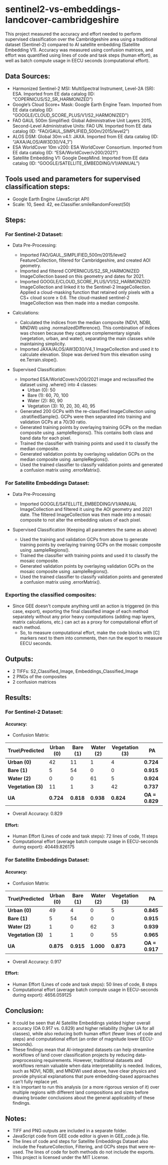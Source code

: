 # sentinel2-vs-embeddings-landcover-cambridgeshire
This project measured the accuracy and effort needed to perform supervised classification over the Cambridgeshire area using a traditional dataset (Sentinel-2) compared to AI satellite embedding (Satellite Embedding V1). Accuracy was measured using confusion matrices, and effort was quantified using lines of code and task steps (human effort), as well as batch compute usage in EECU seconds (computational effort).

## Data Sources:
- Harmonized Sentinel-2 MSI: MultiSpectral Instrument, Level-2A (SR): ESA. Imported from EE data catalog (ID: “COPERNICUS/S2_SR_HARMONIZED”)
- Google’s Cloud Score+ Mask: Google Earth Engine Team. Imported from EE data catalog (ID: "GOOGLE/CLOUD_SCORE_PLUS/V1/S2_HARMONIZED")
- FAO GAUL 500m Simplified: Global Administrative Unit Layers 2015, Second-Level Administrative Units: FAO UN. Imported from EE data catalog (ID: “FAO/GAUL_SIMPLIFIED_500m/2015/level2”)
- ALOS DSM: Global 30m v4.1: JAXA. Imported from EE data catalog (ID: “JAXA/ALOS/AW3D30/V4_1”)
- ESA WorldCover 10m v200: ESA WorldCover Consortium. Imported from EE data catalog (ID: “ESA/WorldCover/v200/2021”)
- Satellite Embedding V1: Google DeepMind. Imported from EE data catalog (ID: “GOOGLE/SATELLITE_EMBEDDING/V1/ANNUAL”)

## Tools used and parameters for supervised classification steps:
- Google Earth Engine (JavaScript API)
- Scale: 10, Seed: 42, ee.Classifier.smileRandomForest(50)



## Steps:
### For Sentinel-2 Dataset:
- Data Pre-Processing:
  - Imported FAO/GAUL_SIMPLIFIED_500m/2015/level2 FeatureCollection, filtered for Cambridgeshire, and created AOI geometry.
  - Imported and filtered COPERNICUS/S2_SR_HARMONIZED ImageCollection based on this geometry and dates for 2021.
  - Imported GOOGLE/CLOUD_SCORE_PLUS/V1/S2_HARMONIZED ImageCollection and linked it to the Sentinel-2 ImageCollection. Applied a cloud-masking function that retained only pixels with a CS+ cloud score ≥ 0.6. The cloud-masked sentinel-2 ImageCollection was then made into a median composite.
 
- Calculations:
  - Calculated the indices from the median composite (NDVI, NDBI, MNDWI) using .normalizedDifference(). This combination of indices was chosen because they capture complementary signals (vegetation, urban, and water), separating the main classes while maintaining simplicity.
  - Imported JAXA/ALOS/AW3D30/V4_1 ImageCollection and used it to calculate elevation. Slope was derived from this elevation using ee.Terrain.slope().

- Supervised Classification:
  - Imported ESA/WorldCover/v200/2021 image and reclassified the dataset using .where() into 4 classes:
    - Urban (0): 50
    - Bare (1): 60, 70, 100
    - Water (2): 80, 90
    - Vegetation (3): 10, 20, 30, 40, 95
  - Generated 200 GCPs with the re-classified ImageCollection using .stratifiedSample(). GCPs were then separated into training and validation GCPs at a 70/30 ratio.
  - Generated training points by overlaying training GCPs on the median composite using .sampleRegions(). This contains both class and band data for each pixel.
  - Trained the classifier with training points and used it to classify the median composite.
  - Generated validation points by overlaying validation GCPs on the median composite using .sampleRegions().
  - Used the trained classifier to classify validation points and generated a confusion matrix using .errorMatrix().

### For Satellite Embeddings Dataset:
- Data Pre-Processing
  - Imported GOOGLE/SATELLITE_EMBEDDING/V1/ANNUAL ImageCollection and filtered it using the AOI geometry and 2021 date. The filtered ImageCollection was then made into a mosaic composite to not alter the embedding values of each pixel.
 
- Supervised Classification (Keeping all parameters the same as above)
  - Used the training and validation GCPs from above to generate training points by overlaying training GCPs on the mosaic composite using .sampleRegions().
  - Trained the classifier with training points and used it to classify the mosaic composite.
  - Generated validation points by overlaying validation GCPs on the mosaic composite using .sampleRegions().
  - Used the trained classifier to classify validation points and generated a confusion matrix using .errorMatrix().
 
### Exporting the classified composites:
- Since GEE doesn't compute anything until an action is triggered (in this case, export), exporting the final classified image of each method separately without any prior heavy computations (adding map layers, matrix calculations, etc.) can act as a proxy for computational effort of each method. 
  - So, to measure computational effort, make the code blocks with [C] markers  next to them into comments, then run the export to measure EECU seconds.



## Outputs:
- 2 TIFFs: S2_Classified_Image, Embeddings_Classified_Image
- 2 PNGs of the composites
- 2 confusion matrices



## Results:
### For Sentinel-2 Dataset:
#### Accuracy:
- Confusion Matrix:

| True\Predicted     | Urban (0) | Bare (1) | Water (2) | Vegetation (3) | **PA** |
|------------------|-----------|----------|-----------|----------------|-----------------|
| **Urban (0)**    | 42        | 11       | 1         | 4              | **0.724** |
| **Bare (1)**     | 5         | 54       | 0         | 0              | **0.915** |
| **Water (2)**    | 0         | 0        | 61        | 5              | **0.924** |
| **Vegetation (3)**| 11       | 1        | 3         | 42             | **0.737** |
| **UA** | **0.724** | **0.818** | **0.938** | **0.824** | **OA = 0.829** |

- Overall Accuracy: 0.829

#### Effort:
- Human Effort (Lines of code and task steps): 72 lines of code, 11 steps
- Computational effort (average batch compute usage in EECU-seconds during export): 40449.826175


### For Satellite Embeddings Dataset:
#### Accuracy:
- Confusion Matrix:

| True\Predicted    | Urban (0) | Bare (1) | Water (2) | Vegetation (3) | **PA** |
|------------------|-----------|----------|-----------|----------------|-----------------|
| **Urban (0)**    | 49        | 4        | 0         | 5              | **0.845** |
| **Bare (1)**     | 5         | 54       | 0         | 0              | **0.915** |
| **Water (2)**    | 1         | 0        | 62        | 3              | **0.939** |
| **Vegetation (3)**| 1        | 1        | 0         | 55             | **0.965** |
| **UA** | **0.875** | **0.915** | **1.000** | **0.873** | **OA = 0.917** |

- Overall Accuracy: 0.917

#### Effort:
- Human Effort (Lines of code and task steps): 50 lines of code, 8 steps
- Computational effort (average batch compute usage in EECU-seconds during export): 4656.059125



## Conclusion:
- It could be seen that AI Satellite Embeddings yielded higher overall accuracy (OA 0.917 vs. 0.829) and higher reliability (higher UA for all classes), while also reducing both human effort (fewer lines of code and steps) and computational effort (an order of magnitude lower EECU-seconds). 
- These findings mean that AI-integrated datasets can help streamline workflows of land cover classification projects by reducing data-preprocessing requirements. However, traditional datasets and workflows remain valuable when data interpretability is needed. Indices, such as NDVI, NDBI, and MNDWI used above, have clear physics and provide physical explanations that pure embedding-based approaches can’t fully replace yet.
- It is important to run this analysis (or a more rigorous version of it) over multiple regions with different land compositions and sizes before drawing broader conclusions about the general applicability of these findings.



## Notes:
- TIFF and PNG outputs are included in a separate folder.
- JavaScript code from GEE code editor is given in GEE_code.js file.
- The lines of code and steps for Satellite Embeddings Dataset also include the FeatureCollection, Filtering, and GCPs steps that were re-used. The lines of code for both methods do not include the exports.
- This project is licensed under the MIT License.






   


